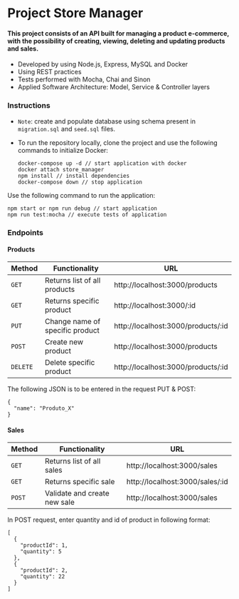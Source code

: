 # Project Store Manager

#### This project consists of an API built for managing a product e-commerce, with the possibility of creating, viewing, deleting and updating products and sales.

* Developed by using Node.js, Express, MySQL and Docker
* Using REST practices
* Tests performed with Mocha, Chai and Sinon
* Applied Software Architecture: Model, Service & Controller layers

### Instructions
* `Note`: create and populate database using schema present in `migration.sql` and `seed.sql` files.
* To run the repository locally, clone the project and use the following commands to initialize Docker: 

  ```
  docker-compose up -d // start application with docker
  docker attach store_manager
  npm install // install dependencies
  docker-compose down // stop application
  ```

Use the following command to run the application:
  ```
  npm start or npm run debug // start application
  npm run test:mocha // execute tests of application

  ```

### Endpoints
#### Products

  | Method     | Functionality | URL |
  | ----------- | ----------- | ----------- |
  | `GET`   | Returns list of all products | http://localhost:3000/products |
  | `GET`   | Returns specific product | http://localhost:3000/:id |
  | `PUT`   | Change name of specific product | http://localhost:3000/products/:id |
  | `POST`   | Create new product | http://localhost:3000/products |
  | `DELETE`   | Delete specific product | http://localhost:3000/products/:id |

The following JSON is to be entered in the request PUT & POST:
  ```
  { 
    "name": "Produto_X"
  }
  ```

#### Sales

  | Method     | Functionality | URL |
  | ----------- | ----------- | ----------- |
  | `GET`   | Returns list of all sales | http://localhost:3000/sales |
  | `GET`   | Returns specific sale | http://localhost:3000/sales/:id |
  | `POST`   | Validate and create new sale | http://localhost:3000/sales |

In POST request, enter quantity and id of product in following format:
  ```
  [
    {
      "productId": 1,
      "quantity": 5
    }, 
    { 
      "productId": 2,
      "quantity": 22
    }
  ]
  ```
